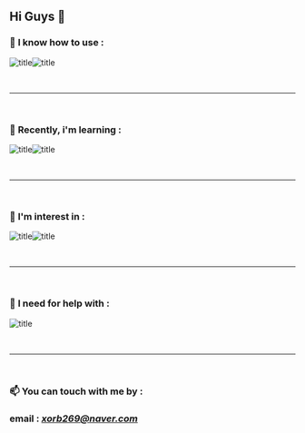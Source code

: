 ## Hi Guys 👋

### 🔭 **I know how to use** :
![title](../KTaeGyu/images/Markdown-mark.svg.png)![title](../KTaeGyu/images/git.jpg)

<br>

---
<br>

### 🌱 **Recently, i'm learning** : 
![title](../KTaeGyu/images/python.png)![title](../KTaeGyu/images/Java.png)

<br>

---
<br>

### 👯 **I'm interest in** :
![title](../KTaeGyu/images/web_dev.jpg)![title](../KTaeGyu/images/game-dev.png)

<br>

---
<br>

### 🤔 **I need for help with** :
![title](../KTaeGyu/images/CS.jpg)

<br>

---
<br>

### 📫 **You can touch with me by** :
### email : *xorb269@naver.com*


<!--

Here are some ideas to get you started:

- 🔭 I’m currently working on ...
- 🌱 I’m currently learning ...
- 👯 I’m looking to collaborate on ...
- 🤔 I’m looking for help with ...
- 💬 Ask me about ...
- 📫 How to reach me: ...
- 😄 Pronouns: ...
- ⚡ Fun fact: ...
-->
